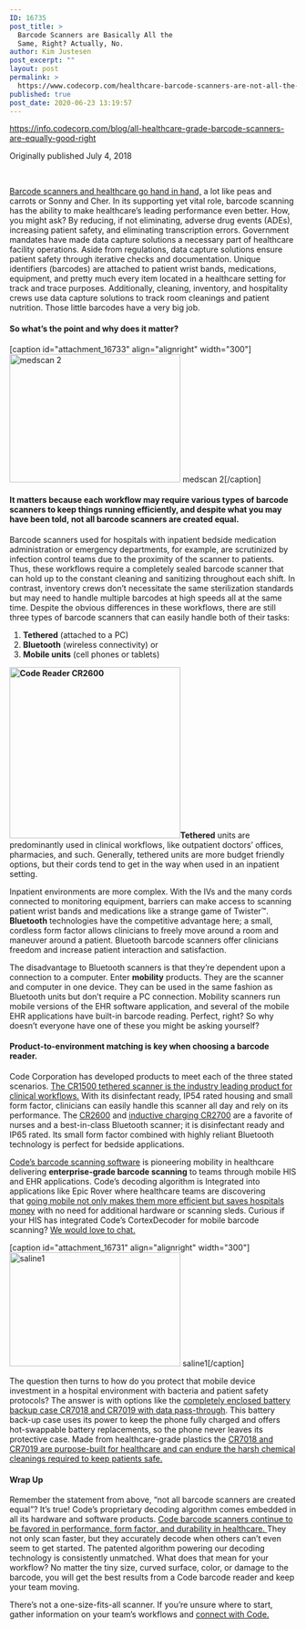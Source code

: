 ```yaml
---
ID: 16735
post_title: >
  Barcode Scanners are Basically All the
  Same, Right? Actually, No.
author: Kim Justesen
post_excerpt: ""
layout: post
permalink: >
  https://www.codecorp.com/healthcare-barcode-scanners-are-not-all-the-same/
published: true
post_date: 2020-06-23 13:19:57
---
```

https://info.codecorp.com/blog/all-healthcare-grade-barcode-scanners-are-equally-good-right

Originally published July 4, 2018

&nbsp;

<a href="https://www.codecorp.com/healthcare-datacapture/" target="_blank" rel="noopener noreferrer">Barcode scanners and healthcare go hand in hand,</a> a lot like peas and carrots or Sonny and Cher. In its supporting yet vital role, barcode scanning has the ability to make healthcare’s leading performance even better. How, you might ask? By reducing, if not eliminating, adverse drug events (ADEs), increasing patient safety, and eliminating transcription errors. Government mandates have made data capture solutions a necessary part of healthcare facility operations. Aside from regulations, data capture solutions ensure patient safety through iterative checks and documentation. Unique identifiers (barcodes) are attached to patient wrist bands, medications, equipment, and pretty much every item located in a healthcare setting for track and trace purposes. Additionally, cleaning, inventory, and hospitality crews use data capture solutions to track room cleanings and patient nutrition. Those little barcodes have a very big job.
<h4><strong>So what’s the point and why does it matter?</strong></h4>
[caption id="attachment_16733" align="alignright" width="300"]<a href="https://www.codecorp.com/wp-content/uploads/2020/04/medscan-2.jpg"><img class="size-full wp-image-16733" title="medscan 2" src="https://www.codecorp.com/wp-content/uploads/2020/04/medscan-2.jpg" alt="medscan 2" width="300" height="225" /></a> medscan 2[/caption]
<h4><strong>It matters because each workflow may require various types of barcode scanners to keep things running efficiently, and despite what you may have been told,</strong> <strong>not all barcode scanners are created equal.</strong></h4>
Barcode scanners used for hospitals with inpatient bedside medication administration or emergency departments, for example, are scrutinized by infection control teams due to the proximity of the scanner to patients. Thus, these workflows require a completely sealed barcode scanner that can hold up to the constant cleaning and sanitizing throughout each shift. In contrast, inventory crews don’t necessitate the same sterilization standards but may need to handle multiple barcodes at high speeds all at the same time. Despite the obvious differences in these workflows, there are still three types of barcode scanners that can easily handle both of their tasks:
<ol>
 	<li><strong>Tethered</strong> (attached to a PC)</li>
 	<li><strong>Bluetooth</strong> (wireless connectivity) or</li>
 	<li><strong>Mobile units</strong> (cell phones or tablets)</li>
</ol>
<strong><a href="https://www.codecorp.com/portfolio-items/code-reader-2700/" target="_blank" rel="noopener noreferrer"><img class="alignright" src="https://codecorp.com/wp-content/uploads/2020/06/IMG_0623.jpg" sizes="(max-width: 300px) 100vw, 300px" srcset="https://codecorp.com/wp-content/uploads/2020/05/IMG_0623.jpg 150w, https://codecorp.com/wp-content/uploads/2020/06/IMG_0623.jpg 300w, https://codecorp.com/wp-content/uploads/2020/05/1_IMG_0623.jpg 450w, https://codecorp.com/wp-content/uploads/2020/05/2_IMG_0623.jpg 600w, https://codecorp.com/wp-content/uploads/2020/05/3_IMG_0623.jpg 750w, https://codecorp.com/wp-content/uploads/2020/05/4_IMG_0623.jpg 900w" alt="Code Reader CR2600" width="300" /></a>Tethered</strong> units are predominantly used in clinical workflows, like outpatient doctors’ offices, pharmacies, and such. Generally, tethered units are more budget friendly options, but their cords tend to get in the way when used in an inpatient setting.

Inpatient environments are more complex. With the IVs and the many cords connected to monitoring equipment, barriers can make access to scanning patient wrist bands and medications like a strange game of Twister™. <strong>Bluetooth</strong> technologies have the competitive advantage here; a small, cordless form factor allows clinicians to freely move around a room and maneuver around a patient. Bluetooth barcode scanners offer clinicians freedom and increase patient interaction and satisfaction.

The disadvantage to Bluetooth scanners is that they’re dependent upon a connection to a computer. Enter <strong>mobility</strong> products. They are the scanner and computer in one device. They can be used in the same fashion as Bluetooth units but don’t require a PC connection. Mobility scanners run mobile versions of the EHR software application, and several of the mobile EHR applications have built-in barcode reading. Perfect, right? So why doesn’t everyone have one of these you might be asking yourself?
<h4><strong>Product-to-environment matching is key when choosing a barcode reader.</strong></h4>
Code Corporation has developed products to meet each of the three stated scenarios. <a href="https://www.codecorp.com/portfolio-items/code-reader-1500/" target="_blank" rel="noopener noreferrer">The CR1500 tethered scanner is the industry leading product for clinical workflows.</a> With its disinfectant ready, IP54 rated housing and small form factor, clinicians can easily handle this scanner all day and rely on its performance. The <a href="https://www.codecorp.com/portfolio-items/code-reader-2600/" target="_blank" rel="noopener noreferrer">CR2600</a> and <a href="https://www.codecorp.com/portfolio-items/code-reader-2700/" target="_blank" rel="noopener noreferrer">inductive charging CR2700</a> are a favorite of nurses and a best-in-class Bluetooth scanner; it is disinfectant ready and IP65 rated. Its small form factor combined with highly reliant Bluetooth technology is perfect for bedside applications.

<a href="https://www.codecorp.com/software/" target="_blank" rel="noopener noreferrer">Code’s barcode scanning software</a> is pioneering mobility in healthcare delivering <strong>enterprise-grade barcode scanning</strong> to teams through mobile HIS and EHR applications. Code’s decoding algorithm is Integrated into applications like Epic Rover where healthcare teams are discovering that <a href="https://info.codecorp.com/blog/soft-scanning-cost-of-ownership-breakdown">going mobile not only makes them more efficient but saves hospitals money</a> with no need for additional hardware or scanning sleds. Curious if your HIS has integrated Code’s CortexDecoder for mobile barcode scanning? <a href="https://www.codecorp.com/software/software-scanning-cortexdecoder/" target="_blank" rel="noopener noreferrer">We would love to chat.</a>

[caption id="attachment_16731" align="alignright" width="300"]<a href="https://www.codecorp.com/wp-content/uploads/2020/04/saline1.png"><img class="size-full wp-image-16731" title="saline1" src="https://www.codecorp.com/wp-content/uploads/2020/04/saline1.png" alt="saline1" width="300" height="200" /></a> saline1[/caption]

The question then turns to how do you protect that mobile device investment in a hospital environment with bacteria and patient safety protocols? The answer is with options like the <a href="https://www.codecorp.com/portfolio-items/code-reader-7018/">completely enclosed battery backup case CR7018 and CR7019 with data pass-through</a>. This battery back-up case uses its power to keep the phone fully charged and offers hot-swappable battery replacements, so the phone never leaves its protective case. Made from healthcare-grade plastics the <a href="https://info.codecorp.com/blog/when-is-a-phone-not-a-phone-and-a-case-more-than-an-accessory">CR7018 and CR7019 are purpose-built for healthcare and can endure the harsh chemical cleanings required to keep patients safe.</a>
<h4><strong>Wrap Up</strong></h4>
Remember the statement from above, “not all barcode scanners are created equal”? It’s true! Code’s proprietary decoding algorithm comes embedded in all its hardware and software products. <a href="https://info.codecorp.com/blog/healthcare-wins-and-workflow-solutions-include-code-technology">Code barcode scanners continue to be favored in performance, form factor, and durability in healthcare. </a>They not only scan faster, but they accurately decode when others can’t even seem to get started. The patented algorithm powering our decoding technology is consistently unmatched. What does that mean for your workflow? No matter the tiny size, curved surface, color, or damage to the barcode, you will get the best results from a Code barcode reader and keep your team moving.

There’s not a one-size-fits-all scanner. If you’re unsure where to start, gather information on your team’s workflows and <a href="https://www.codecorp.com/contact-us/" target="_blank" rel="noopener noreferrer">connect with Code.</a>